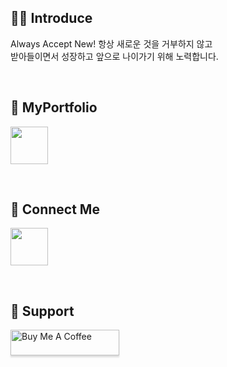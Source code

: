  <div>

  ## 👋🏻 Introduce
  Always Accept New! 항상 새로운 것을 거부하지 않고
  <br>
  받아들이면서 성장하고 앞으로 나이가기 위해 노력합니다.
  
  <br>
  
  ## 📓 MyPortfolio
  <a href="https://jamkris.notion.site/SeoungHyun-Lee-41852bb4b2204569b9d5b25f5a4ffe3c?pvs=4" target="_blank" > <img src="https://static.vecteezy.com/system/resources/previews/036/270/488/original/gold-chain-link-icon-button-symbol-3d-illustration-png.png" width="60" /> </a>

  <br>

  ## 💌 Connect Me
  <a href="https://jamkris-connetme.netlify.app/" target="_blank" > <img src="https://static.vecteezy.com/system/resources/previews/036/270/488/original/gold-chain-link-icon-button-symbol-3d-illustration-png.png" width="60" /> </a>
  

  <br>

  ## 🙏 Support
  
 <a href="https://www.buymeacoffee.com/jamkris" target="_blank"><img src="https://www.buymeacoffee.com/assets/img/custom_images/orange_img.png" alt="Buy Me A Coffee" style="height: 41px !important;width: 174px !important;box-shadow: 0px 3px 2px 0px rgba(190, 190, 190, 0.5) !important;-webkit-box-shadow: 0px 3px 2px 0px rgba(190, 190, 190, 0.5) !important;" ></a>

  
</div>
